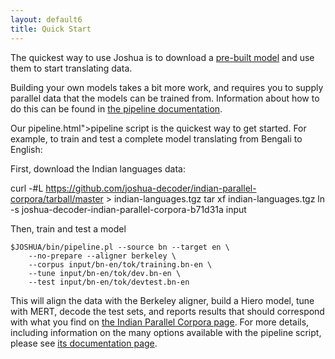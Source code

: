```yaml
---
layout: default6
title: Quick Start
---
```


The quickest way to use Joshua is to download a
[pre-built model](/6.0/models.html) and use them to start translating data.

Building your own models takes a bit more work, and requires you to
supply parallel data that the models can be trained from. Information
about how to do this can be found in [the pipeline documentation](/6.0/pipeline.html).

Our pipeline.html">pipeline script</a> is the quickest way to get started. For example, to
train and test a complete model translating from Bengali to English:

First, download the Indian languages data:
   
   curl -#L https://github.com/joshua-decoder/indian-parallel-corpora/tarball/master > indian-languages.tgz
    tar xf indian-languages.tgz
    ln -s joshua-decoder-indian-parallel-corpora-b71d31a input

Then, train and test a model

    $JOSHUA/bin/pipeline.pl --source bn --target en \
        --no-prepare --aligner berkeley \
        --corpus input/bn-en/tok/training.bn-en \
        --tune input/bn-en/tok/dev.bn-en \
        --test input/bn-en/tok/devtest.bn-en

This will align the data with the Berkeley aligner, build a Hiero model, tune with MERT, decode the
test sets, and reports results that should correspond with what you find on <a
href="/indian-parallel-corpora/">the Indian Parallel Corpora page</a>. For
more details, including information on the many options available with the pipeline script, please
see <a href="pipeline.html">its documentation page</a>.

